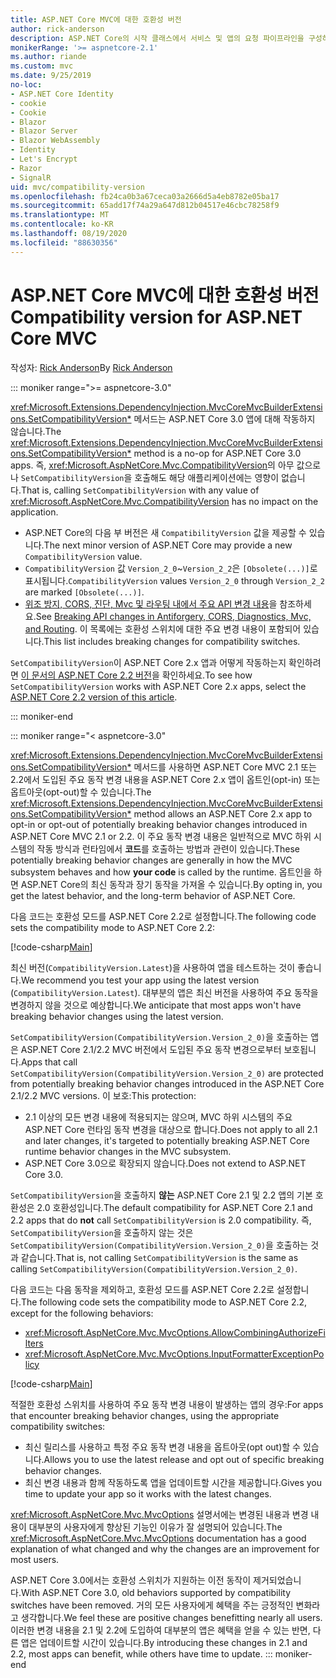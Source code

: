 ```yaml
---
title: ASP.NET Core MVC에 대한 호환성 버전
author: rick-anderson
description: ASP.NET Core의 시작 클래스에서 서비스 및 앱의 요청 파이프라인을 구성하는 방법을 알아봅니다.
monikerRange: '>= aspnetcore-2.1'
ms.author: riande
ms.custom: mvc
ms.date: 9/25/2019
no-loc:
- ASP.NET Core Identity
- cookie
- Cookie
- Blazor
- Blazor Server
- Blazor WebAssembly
- Identity
- Let's Encrypt
- Razor
- SignalR
uid: mvc/compatibility-version
ms.openlocfilehash: fb24ca0b3a67ceca03a2666d5a4eb8782e05ba17
ms.sourcegitcommit: 65add17f74a29a647d812b04517e46cbc78258f9
ms.translationtype: MT
ms.contentlocale: ko-KR
ms.lasthandoff: 08/19/2020
ms.locfileid: "88630356"
---
```

# <a name="compatibility-version-for-aspnet-core-mvc"></a><span data-ttu-id="cdcf8-103">ASP.NET Core MVC에 대한 호환성 버전</span><span class="sxs-lookup"><span data-stu-id="cdcf8-103">Compatibility version for ASP.NET Core MVC</span></span>

<span data-ttu-id="cdcf8-104">작성자: [Rick Anderson](https://twitter.com/RickAndMSFT)</span><span class="sxs-lookup"><span data-stu-id="cdcf8-104">By [Rick Anderson](https://twitter.com/RickAndMSFT)</span></span>

::: moniker range=">= aspnetcore-3.0"

<span data-ttu-id="cdcf8-105"><xref:Microsoft.Extensions.DependencyInjection.MvcCoreMvcBuilderExtensions.SetCompatibilityVersion*> 메서드는 ASP.NET Core 3.0 앱에 대해 작동하지 않습니다.</span><span class="sxs-lookup"><span data-stu-id="cdcf8-105">The <xref:Microsoft.Extensions.DependencyInjection.MvcCoreMvcBuilderExtensions.SetCompatibilityVersion*> method is a no-op for ASP.NET Core 3.0 apps.</span></span> <span data-ttu-id="cdcf8-106">즉, <xref:Microsoft.AspNetCore.Mvc.CompatibilityVersion>의 아무 값으로나 `SetCompatibilityVersion`을 호출해도 해당 애플리케이션에는 영향이 없습니다.</span><span class="sxs-lookup"><span data-stu-id="cdcf8-106">That is, calling `SetCompatibilityVersion` with any value of <xref:Microsoft.AspNetCore.Mvc.CompatibilityVersion> has no impact on the application.</span></span>

* <span data-ttu-id="cdcf8-107">ASP.NET Core의 다음 부 버전은 새 `CompatibilityVersion` 값을 제공할 수 있습니다.</span><span class="sxs-lookup"><span data-stu-id="cdcf8-107">The next minor version of ASP.NET Core may provide a new `CompatibilityVersion` value.</span></span>
* <span data-ttu-id="cdcf8-108">`CompatibilityVersion` 값 `Version_2_0`~`Version_2_2`은 `[Obsolete(...)]`로 표시됩니다.</span><span class="sxs-lookup"><span data-stu-id="cdcf8-108">`CompatibilityVersion` values `Version_2_0` through `Version_2_2` are marked `[Obsolete(...)]`.</span></span>
* <span data-ttu-id="cdcf8-109">[위조 방지, CORS, 진단, Mvc 및 라우팅 내에서 주요 API 변경 내용](https://github.com/aspnet/Announcements/issues/387)을 참조하세요.</span><span class="sxs-lookup"><span data-stu-id="cdcf8-109">See [Breaking API changes in Antiforgery, CORS, Diagnostics, Mvc, and Routing](https://github.com/aspnet/Announcements/issues/387).</span></span> <span data-ttu-id="cdcf8-110">이 목록에는 호환성 스위치에 대한 주요 변경 내용이 포함되어 있습니다.</span><span class="sxs-lookup"><span data-stu-id="cdcf8-110">This list includes breaking changes for compatibility switches.</span></span>

<span data-ttu-id="cdcf8-111">`SetCompatibilityVersion`이 ASP.NET Core 2.x 앱과 어떻게 작동하는지 확인하려면 [이 문서의 ASP.NET Core 2.2 버전](https://docs.microsoft.com/aspnet/core/mvc/compatibility-version?view=aspnetcore-2.2)을 확인하세요.</span><span class="sxs-lookup"><span data-stu-id="cdcf8-111">To see how `SetCompatibilityVersion` works with ASP.NET Core 2.x apps, select the [ASP.NET Core 2.2 version of this article](https://docs.microsoft.com/aspnet/core/mvc/compatibility-version?view=aspnetcore-2.2).</span></span>

::: moniker-end

::: moniker range="< aspnetcore-3.0"

<span data-ttu-id="cdcf8-112"><xref:Microsoft.Extensions.DependencyInjection.MvcCoreMvcBuilderExtensions.SetCompatibilityVersion*> 메서드를 사용하면 ASP.NET Core MVC 2.1 또는 2.2에서 도입된 주요 동작 변경 내용을 ASP.NET Core 2.x 앱이 옵트인(opt-in) 또는 옵트아웃(opt-out)할 수 있습니다.</span><span class="sxs-lookup"><span data-stu-id="cdcf8-112">The <xref:Microsoft.Extensions.DependencyInjection.MvcCoreMvcBuilderExtensions.SetCompatibilityVersion*> method allows an ASP.NET Core 2.x app to opt-in or opt-out of potentially breaking behavior changes introduced in ASP.NET Core MVC 2.1 or 2.2.</span></span> <span data-ttu-id="cdcf8-113">이 주요 동작 변경 내용은 일반적으로 MVC 하위 시스템의 작동 방식과 런타임에서 **코드**를 호출하는 방법과 관련이 있습니다.</span><span class="sxs-lookup"><span data-stu-id="cdcf8-113">These potentially breaking behavior changes are generally in how the MVC subsystem behaves and how **your code** is called by the runtime.</span></span> <span data-ttu-id="cdcf8-114">옵트인을 하면 ASP.NET Core의 최신 동작과 장기 동작을 가져올 수 있습니다.</span><span class="sxs-lookup"><span data-stu-id="cdcf8-114">By opting in, you get the latest behavior, and the long-term behavior of ASP.NET Core.</span></span>

<span data-ttu-id="cdcf8-115">다음 코드는 호환성 모드를 ASP.NET Core 2.2로 설정합니다.</span><span class="sxs-lookup"><span data-stu-id="cdcf8-115">The following code sets the compatibility mode to ASP.NET Core 2.2:</span></span>

[!code-csharp[Main](compatibility-version/samples/2.x/CompatibilityVersionSample/Startup.cs?name=snippet1)]

<span data-ttu-id="cdcf8-116">최신 버전(`CompatibilityVersion.Latest`)을 사용하여 앱을 테스트하는 것이 좋습니다.</span><span class="sxs-lookup"><span data-stu-id="cdcf8-116">We recommend you test your app using the latest version (`CompatibilityVersion.Latest`).</span></span> <span data-ttu-id="cdcf8-117">대부분의 앱은 최신 버전을 사용하여 주요 동작을 변경하지 않을 것으로 예상합니다.</span><span class="sxs-lookup"><span data-stu-id="cdcf8-117">We anticipate that most apps won't have breaking behavior changes using the latest version.</span></span>

<span data-ttu-id="cdcf8-118">`SetCompatibilityVersion(CompatibilityVersion.Version_2_0)`을 호출하는 앱은 ASP.NET Core 2.1/2.2 MVC 버전에서 도입된 주요 동작 변경으로부터 보호됩니다.</span><span class="sxs-lookup"><span data-stu-id="cdcf8-118">Apps that call `SetCompatibilityVersion(CompatibilityVersion.Version_2_0)` are protected from potentially breaking behavior changes introduced in the ASP.NET Core 2.1/2.2 MVC versions.</span></span> <span data-ttu-id="cdcf8-119">이 보호:</span><span class="sxs-lookup"><span data-stu-id="cdcf8-119">This protection:</span></span>

* <span data-ttu-id="cdcf8-120">2.1 이상의 모든 변경 내용에 적용되지는 않으며, MVC 하위 시스템의 주요 ASP.NET Core 런타임 동작 변경을 대상으로 합니다.</span><span class="sxs-lookup"><span data-stu-id="cdcf8-120">Does not apply to all 2.1 and later changes, it's targeted to potentially breaking ASP.NET Core runtime behavior changes in the MVC subsystem.</span></span>
* <span data-ttu-id="cdcf8-121">ASP.NET Core 3.0으로 확장되지 않습니다.</span><span class="sxs-lookup"><span data-stu-id="cdcf8-121">Does not extend to ASP.NET Core 3.0.</span></span>

<span data-ttu-id="cdcf8-122">`SetCompatibilityVersion`을 호출하지 **않는** ASP.NET Core 2.1 및 2.2 앱의 기본 호환성은 2.0 호환성입니다.</span><span class="sxs-lookup"><span data-stu-id="cdcf8-122">The default compatibility for ASP.NET Core 2.1 and 2.2 apps that do **not** call `SetCompatibilityVersion` is 2.0 compatibility.</span></span> <span data-ttu-id="cdcf8-123">즉, `SetCompatibilityVersion`을 호출하지 않는 것은 `SetCompatibilityVersion(CompatibilityVersion.Version_2_0)`을 호출하는 것과 같습니다.</span><span class="sxs-lookup"><span data-stu-id="cdcf8-123">That is, not calling `SetCompatibilityVersion` is the same as calling `SetCompatibilityVersion(CompatibilityVersion.Version_2_0)`.</span></span>

<span data-ttu-id="cdcf8-124">다음 코드는 다음 동작을 제외하고, 호환성 모드를 ASP.NET Core 2.2로 설정합니다.</span><span class="sxs-lookup"><span data-stu-id="cdcf8-124">The following code sets the compatibility mode to ASP.NET Core 2.2, except for the following behaviors:</span></span>

* <xref:Microsoft.AspNetCore.Mvc.MvcOptions.AllowCombiningAuthorizeFilters>
* <xref:Microsoft.AspNetCore.Mvc.MvcOptions.InputFormatterExceptionPolicy>

[!code-csharp[Main](compatibility-version/samples/2.x/CompatibilityVersionSample/Startup2.cs?name=snippet1)]

<span data-ttu-id="cdcf8-125">적절한 호환성 스위치를 사용하여 주요 동작 변경 내용이 발생하는 앱의 경우:</span><span class="sxs-lookup"><span data-stu-id="cdcf8-125">For apps that encounter breaking behavior changes, using the appropriate compatibility switches:</span></span>

* <span data-ttu-id="cdcf8-126">최신 릴리스를 사용하고 특정 주요 동작 변경 내용을 옵트아웃(opt out)할 수 있습니다.</span><span class="sxs-lookup"><span data-stu-id="cdcf8-126">Allows you to use the latest release and opt out of specific breaking behavior changes.</span></span>
* <span data-ttu-id="cdcf8-127">최신 변경 내용과 함께 작동하도록 앱을 업데이트할 시간을 제공합니다.</span><span class="sxs-lookup"><span data-stu-id="cdcf8-127">Gives you time to update your app so it works with the latest changes.</span></span>

<span data-ttu-id="cdcf8-128"><xref:Microsoft.AspNetCore.Mvc.MvcOptions> 설명서에는 변경된 내용과 변경 내용이 대부분의 사용자에게 향상된 기능인 이유가 잘 설명되어 있습니다.</span><span class="sxs-lookup"><span data-stu-id="cdcf8-128">The <xref:Microsoft.AspNetCore.Mvc.MvcOptions> documentation has a good explanation of what changed and why the changes are an improvement for most users.</span></span>

<span data-ttu-id="cdcf8-129">ASP.NET Core 3.0에서는 호환성 스위치가 지원하는 이전 동작이 제거되었습니다.</span><span class="sxs-lookup"><span data-stu-id="cdcf8-129">With ASP.NET Core 3.0, old behaviors supported by compatibility switches have been removed.</span></span> <span data-ttu-id="cdcf8-130">거의 모든 사용자에게 혜택을 주는 긍정적인 변화라고 생각합니다.</span><span class="sxs-lookup"><span data-stu-id="cdcf8-130">We feel these are positive changes benefitting nearly all users.</span></span> <span data-ttu-id="cdcf8-131">이러한 변경 내용을 2.1 및 2.2에 도입하여 대부분의 앱은 혜택을 얻을 수 있는 반면, 다른 앱은 업데이트할 시간이 있습니다.</span><span class="sxs-lookup"><span data-stu-id="cdcf8-131">By introducing these changes in 2.1 and 2.2, most apps can benefit, while others have time to update.</span></span>
::: moniker-end
